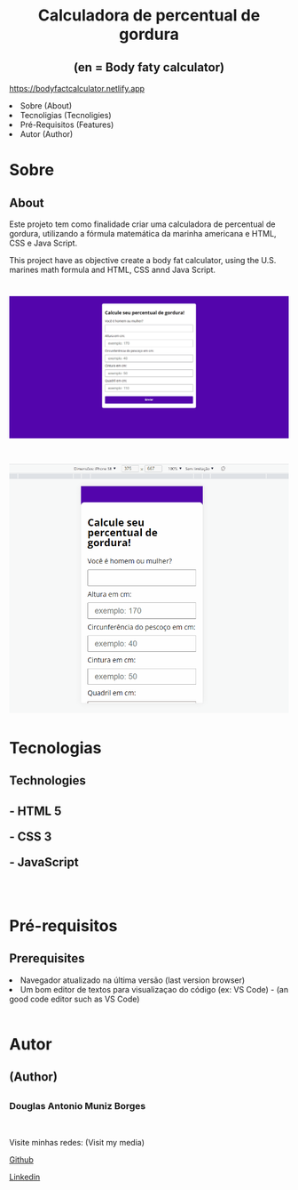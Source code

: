 <h1 align="center">Calculadora de percentual de gordura</h1>
<h2 align="center">(en = Body faty calculator)</h2>
<div>
<a href="https://bodyfactcalculator.netlify.app" target="_blank">https://bodyfactcalculator.netlify.app</a>
  <p align="left">
    <li> Sobre (About)</li>
    <li>Tecnoligias (Tecnoligies)</li>
    <li>Pré-Requisitos (Features)</li>
    <li>Autor (Author)</li>
  </p>
</div>
<div>
<h1>Sobre</h1>
  <h2>About</h2>
    <p> Este projeto tem como finalidade criar uma calculadora de percentual de gordura, utilizando a fórmula matemática da marinha americana e HTML, CSS e Java Script.</p>
    <p>This project have as objective create a body fat calculator, using the U.S. marines math formula and HTML, CSS annd Java Script.</p>

<h1 align="center">
  <img src="./github/working.gif" alt=pagina title=pagina/>
</h1>
</div>
 
<div>
<h1 align="center">
  <img src="./github/workingMobile.gif" alt=pagina title=pagina/>
</h1>
</div>
<h1>Tecnologias</h1>
<h2>Technologies<h2>

<p>- HTML 5</p>
<p>- CSS 3</p>
<p>- JavaScript</p>
<br>

<h1>Pré-requisitos</h1>
  <h2>Prerequisites</h2>
  <li>Navegador atualizado na última versão (last version browser)</li>
  <li>Um bom editor de textos para visualizaçao do código (ex: VS Code) - (an good code editor such as VS Code)</li><br>

<h1>Autor</h1>
  <h2>(Author)<h2>
  <h3>Douglas Antonio Muniz Borges</h3><br>
  <p>Visite minhas redes: (Visit my media)</p>
  <a href="https://github.com/douglasamb" target="_blank">Github
   <p><a href="https://www.linkedin.com/in/douglasamb" target="_blank">Linkedin</p>
   
